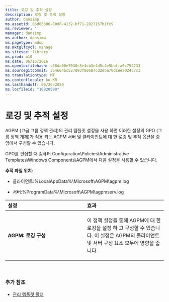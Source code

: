 ```yaml
---
title: 로깅 및 추적 설정
description: 로깅 및 추적 설정
author: dansimp
ms.assetid: 66d03306-80d8-4132-bf71-2827157b1fc9
ms.reviewer: ''
manager: dansimp
ms.author: dansimp
ms.pagetype: mdop
ms.mktglfcycl: manage
ms.sitesec: library
ms.prod: w10
ms.date: 06/16/2016
ms.openlocfilehash: c58da00e7030c5e4cb3e4d5c4e5bbffa0c754233
ms.sourcegitcommit: 354664bc527d93f80687cd2eba70d1eea024c7c3
ms.translationtype: MT
ms.contentlocale: ko-KR
ms.lasthandoff: 06/26/2020
ms.locfileid: "10820598"
---
```

# 로깅 및 추적 설정


AGPM (고급 그룹 정책 관리)의 관리 템플릿 설정을 사용 하면 이러한 설정의 GPO (그룹 정책 개체)가 적용 되는 AGPM 서버 및 클라이언트에 대 한 로깅 및 추적 옵션을 중앙에서 구성할 수 있습니다.

GPO를 편집할 때 컴퓨터 Configuration\\Policies\\Administrative Templates\\Windows Components\\AGPM에서 다음 설정을 사용할 수 있습니다.

**추적 파일 위치**:

-   클라이언트:%LocalAppData%\\Microsoft\\AGPM\\agpm.log

-   서버:%ProgramData%\\Microsoft\\AGPM\\agpmserv.log

<table>
<colgroup>
<col width="50%" />
<col width="50%" />
</colgroup>
<thead>
<tr class="header">
<th align="left">설정</th>
<th align="left">효과</th>
</tr>
</thead>
<tbody>
<tr class="odd">
<td align="left"><p><strong>AGPM: 로깅 구성</strong></p></td>
<td align="left"><p>이 정책 설정을 통해 AGPM에 대 한 로깅을 설정 하 고 구성할 수 있습니다. 이 설정은 AGPM의 클라이언트 및 서버 구성 요소 모두에 영향을 줍니다.</p></td>
</tr>
</tbody>
</table>

 

### 추가 참조

-   [관리 템플릿 폴더](administrative-templates-folder-agpm40.md)

 

 





